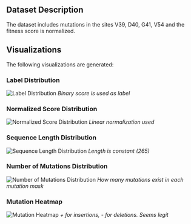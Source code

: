 ## Dataset Description
The dataset includes mutations in the sites V39, D40, G41, V54 and the fitness score is normalized.

## Visualizations
The following visualizations are generated:

### Label Distribution
![Label Distribution](https://github.com/LSSI-ETH/plmfit/assets/67751397/5d27dabb-1690-4069-99de-76632a417e1b)
*Binary score is used as label*

### Normalized Score Distribution
![Normalized Score Distribution](https://github.com/LSSI-ETH/plmfit/assets/67751397/170dbe7c-9691-490a-9289-b07a5af87c4b)
*Linear normalization used*

### Sequence Length Distribution
![Sequence Length Distribution](https://github.com/LSSI-ETH/plmfit/assets/67751397/674b82e8-afc9-47c8-b389-96df1197b3c2)
*Length is constant (265)*

### Number of Mutations Distribution
![Number of Mutations Distribution](https://github.com/LSSI-ETH/plmfit/assets/67751397/cb66ab16-ea6e-489f-8493-bd7c14f01547)
*How many mutations exist in each mutation mask*

### Mutation Heatmap
![Mutation Heatmap](https://github.com/LSSI-ETH/plmfit/assets/67751397/6da67503-61ef-4001-9a51-55628a3df93e)
*+ for insertions, - for deletions. Seems legit*